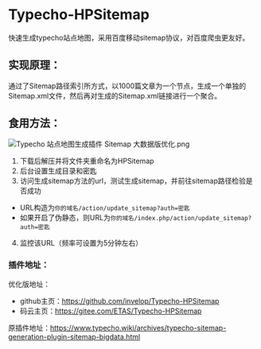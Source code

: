 # Typecho-HPSitemap
快速生成typecho站点地图，采用百度移动sitemap协议，对百度爬虫更友好。



## 实现原理：

通过了Sitemap路径索引所方式，以1000篇文章为一个节点，生成一个单独的Sitemap.xml文件，然后再对生成的Sitemap.xml链接进行一个聚合。



## 食用方法：
![Typecho 站点地图生成插件 Sitemap 大数据版优化.png](https://blog.irow.top/usr/uploads/2019/07/2806146079.png)
1. 下载后解压并将文件夹重命名为HPSitemap
2. 后台设置生成目录和密匙
3. 访问生成sitemap方法的url，测试生成sitemap，并前往sitemap路径检验是否成功
  - URL构造为`你的域名/action/update_sitemap?auth=密匙`
  - 如果开启了伪静态，则URL为`你的域名/index.php/action/update_sitemap?auth=密匙`

4. 监控该URL（频率可设置为5分钟左右）

### 插件地址：
优化版地址：
- github主页：<https://github.com/invelop/Typecho-HPSitemap>
- 码云主页：<https://gitee.com/ETAS/Typecho-HPSitemap>

原插件地址：https://www.typecho.wiki/archives/typecho-sitemap-generation-plugin-sitemap-bigdata.html